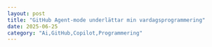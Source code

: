 ```yaml
---
layout: post
title: "GitHub Agent-mode underlättar min vardagsprogrammering"
date: 2025-06-25
category: "Ai,GitHub,Copilot,Programmering"
---
```


## 
